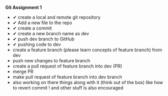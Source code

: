 **Git Assignment 1**

- ✔ create a local and remote git repository
- ✔ Add a new file to the repo
- ✔ create a commit
- ✔ create a new branch name as dev
- ✔ push dev branch to GitHub
- ✔ pushing code to dev
- create a feature branch (please learn concepts of feature branch)  from dev
- push new changes to feature branch
- create a pull request of feature branch into dev  (PR)
- merge  PR
- make pull request of feature branch into dev branch
- also working on there things along with it (think out of the box) like how to revert commit ! and other stuff is also encouraged
